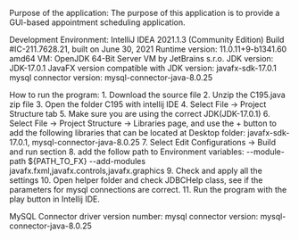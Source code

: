 
Purpose of the application: 
	The purpose of this application is to provide a GUI-based appointment scheduling application.  

Development Environment:
	IntelliJ IDEA 2021.1.3 (Community Edition)
	Build #IC-211.7628.21, built on June 30, 2021
	Runtime version: 11.0.11+9-b1341.60 amd64
	VM: OpenJDK 64-Bit Server VM by JetBrains s.r.o.
	JDK version: JDK-17.0.1
	JavaFX version compatible with JDK version: javafx-sdk-17.0.1
	mysql connector version: mysql-connector-java-8.0.25

How to run the program:
	1. Download the source file
	2. Unzip the C195.java zip file
	3. Open the folder C195 with intellij IDE
	4. Select File -> Project Structure tab
	5. Make sure you are using the correct JDK(JDK-17.0.1)
	6. Select File -> Project Structure -> Libraries page, 
	and use the + button to add the following libraries that can be located at Desktop folder:
	javafx-sdk-17.0.1,
	mysql-connector-java-8.0.25
	7. Select Edit Configurations -> Build and run section
	8. add the follow path to Environment variables:
	--module-path ${PATH_TO_FX} --add-modules javafx.fxml,javafx.controls,javafx.graphics
	9. Check and apply all the settings
	10. Open helper folder and check JDBCHelp class, see if the parameters for mysql connections are correct.
	11. Run the program with the play button in Intellij IDE. 
		
MySQL Connector driver version number: mysql connector version: mysql-connector-java-8.0.25
